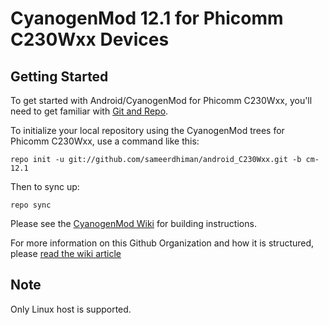 CyanogenMod 12.1 for Phicomm C230Wxx Devices
============================================

Getting Started
---------------

To get started with Android/CyanogenMod for Phicomm C230Wxx, you'll need to get
familiar with [Git and Repo](http://source.android.com/source/using-repo.html).

To initialize your local repository using the CyanogenMod trees for Phicomm C230Wxx, use a command like this:

    repo init -u git://github.com/sameerdhiman/android_C230Wxx.git -b cm-12.1

Then to sync up:

    repo sync

Please see the [CyanogenMod Wiki](http://wiki.cyanogenmod.org/) for building instructions.

For more information on this Github Organization and how it is structured, 
please [read the wiki article](http://wiki.cyanogenmod.org/w/Github_Organization)

Note
----

Only Linux host is supported.
